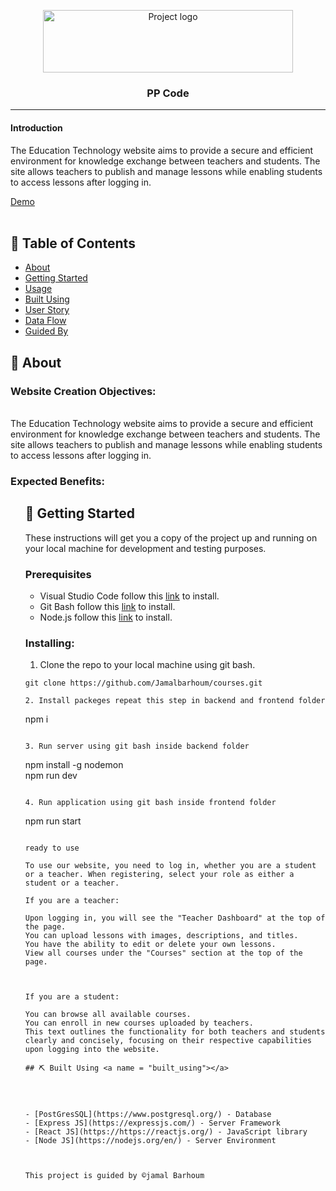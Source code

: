 <p align="center">
<a  target="_blank" rel="noopener noreferrer">
 <img width="400px" height="100px" src="https://static.vecteezy.com/system/resources/previews/019/582/780/non_2x/plastic-recycling-code-symbol-pp-recycling-symbol-for-plastic-simple-flat-icon-vector.jpg" alt="Project logo">
 </a>
</p>

<h3 align="center">PP Code
</h3>

---

<p align="center">
<h4>Introduction</h4>
The Education Technology website aims to provide a secure and efficient environment for knowledge exchange between teachers and students. The site allows teachers to publish and manage lessons while enabling students to access lessons after logging in.

    
<a href=''>Demo</a>
<br> 
    <br> 
</p>

## 📝 Table of Contents

- [About](#about)
- [Getting Started](#getting_started)
- [Usage](#usage)
- [Built Using](#built_using)
- [User Story](#user_story)
- [Data Flow](#data_flow)
- [Guided By](#guided_by)

## 🧐 About <a name = "about"></a>
<h3>Website Creation Objectives:</h3>
<br>
The Education Technology website aims to provide a secure and efficient environment for knowledge exchange between teachers and students. The site allows teachers to publish and manage lessons while enabling students to access lessons after logging in. 
<br>
<h3>Expected Benefits:</h3>

<ul>



## 🏁 Getting Started <a name = "getting_started"></a>

These instructions will get you a copy of the project up and running on your local machine for development and testing purposes.

### Prerequisites

- Visual Studio Code follow this <a href='https://code.visualstudio.com/download'>link</a> to install.
- Git Bash follow this <a href='https://git-scm.com/downloads'>link</a> to install.
- Node.js follow this <a href='https://nodejs.org/en/download'>link</a> to install.

### Installing:

1. Clone the repo to your local machine using git bash.

```
git clone https://github.com/Jamalbarhoum/courses.git

2. Install packeges repeat this step in backend and frontend folder

```
npm i

```

3. Run server using git bash inside backend folder

```

npm install -g nodemon
<br>
npm run dev
```

4. Run application using git bash inside frontend folder

```
npm run start
```

ready to use

To use our website, you need to log in, whether you are a student or a teacher. When registering, select your role as either a student or a teacher.

If you are a teacher:

Upon logging in, you will see the "Teacher Dashboard" at the top of the page.
You can upload lessons with images, descriptions, and titles.
You have the ability to edit or delete your own lessons.
View all courses under the "Courses" section at the top of the page.



If you are a student:

You can browse all available courses.
You can enroll in new courses uploaded by teachers.
This text outlines the functionality for both teachers and students clearly and concisely, focusing on their respective capabilities upon logging into the website.

## ⛏️ Built Using <a name = "built_using"></a>




- [PostGresSQL](https://www.postgresql.org/) - Database
- [Express JS](https://expressjs.com/) - Server Framework
- [React JS](https://https://reactjs.org/) - JavaScript library
- [Node JS](https://nodejs.org/en/) - Server Environment



This project is guided by ©️jamal Barhoum

